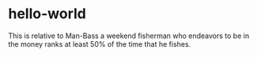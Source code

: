 # hello-world
 
This is relative to Man-Bass a weekend fisherman who endeavors to be in the money ranks at least 50% of the time that he fishes.
